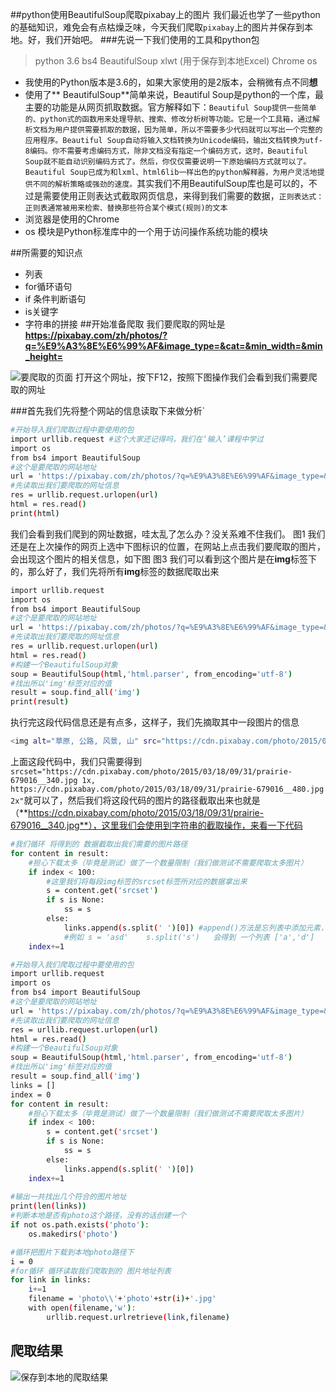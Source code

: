 ##python使用BeautifulSoup爬取pixabay上的图片
我们最近也学了一些python的基础知识，难免会有点枯燥乏味，今天我们爬取`pixabay`上的图片并保存到本地。好，我们开始吧。
###先说一下我们使用的工具和python包
>python 3.6
>bs4 BeautifulSoup
>xlwt (用于保存到本地Excel)
>Chrome
> os

- 我使用的Python版本是3.6的，如果大家使用的是2版本，会稍微有点不同**想**
- 使用了** BeautifulSoup**简单来说，Beautiful Soup是python的一个库，最主要的功能是从网页抓取数据。官方解释如下：`Beautiful Soup提供一些简单的、python式的函数用来处理导航、搜索、修改分析树等功能。它是一个工具箱，通过解析文档为用户提供需要抓取的数据，因为简单，所以不需要多少代码就可以写出一个完整的应用程序。Beautiful Soup自动将输入文档转换为Unicode编码，输出文档转换为utf-8编码。你不需要考虑编码方式，除非文档没有指定一个编码方式，这时，Beautiful Soup就不能自动识别编码方式了。然后，你仅仅需要说明一下原始编码方式就可以了。Beautiful Soup已成为和lxml、html6lib一样出色的python解释器，为用户灵活地提供不同的解析策略或强劲的速度。`其实我们不用BeautifulSoup库也是可以的，不过是需要使用正则表达式截取网页信息，来得到我们需要的数据，`正则表达式：正则表通常被用来检索、替换那些符合某个模式(规则)的文本`
- 浏览器是使用的Chrome
- os 模块是Python标准库中的一个用于访问操作系统功能的模块

##所需要的知识点
- 列表
- for循环语句
- if 条件判断语句
- is关键字
- 字符串的拼接
##开始准备爬取
我们要爬取的网址是**https://pixabay.com/zh/photos/?q=%E9%A3%8E%E6%99%AF&image_type=&cat=&min_width=&min_height=**

![要爬取的页面](http://ophmqxrq8.bkt.clouddn.com/python2.png)
打开这个网址，按下F12，按照下图操作我们会看到我们需要爬取的网址

###首先我们先将整个网站的信息读取下来做分析`
```bash
#开始导入我们爬取过程中要使用的包
import urllib.request #这个大家还记得吗，我们在‘输入’课程中学过
import os
from bs4 import BeautifulSoup
#这个是要爬取的网站地址
url = 'https://pixabay.com/zh/photos/?q=%E9%A3%8E%E6%99%AF&image_type=&cat=&min_width=&min_height='
#先读取出我们要爬取的网址信息
res = urllib.request.urlopen(url)
html = res.read()
print(html)
```
我们会看到我们爬到的网址数据，哇太乱了怎么办？没关系难不住我们。
图1
我们还是在上次操作的网页上选中下图标识的位置，在网站上点击我们要爬取的图片，会出现这个图片的相关信息，如下图
图3
我们可以看到这个图片是在**img**标签下的，那么好了，我们先将所有**img**标签的数据爬取出来
```bash
import urllib.request
import os
from bs4 import BeautifulSoup
#这个是要爬取的网站地址
url = 'https://pixabay.com/zh/photos/?q=%E9%A3%8E%E6%99%AF&image_type=&cat=&min_width=&min_height='
#先读取出我们要爬取的网址信息
res = urllib.request.urlopen(url)
html = res.read()
#构建一个BeautifulSoup对象
soup = BeautifulSoup(html,'html.parser', from_encoding='utf-8')
#找出所以'img'标签对应的值
result = soup.find_all('img')
print(result)
```
执行完这段代码信息还是有点多，这样子，我们先摘取其中一段图片的信息
```bash
<img alt="草原, 公路, 风景, 山" src="https://cdn.pixabay.com/photo/2015/03/18/09/31/prairie-679016__340.jpg" srcset="https://cdn.pixabay.com/photo/2015/03/18/09/31/prairie-679016__340.jpg 1x, https://cdn.pixabay.com/photo/2015/03/18/09/31/prairie-679016__480.jpg 2x" title="草原, 公路, 风景, 山"/>
```
上面这段代码中，我们只需要得到`srcset="https://cdn.pixabay.com/photo/2015/03/18/09/31/prairie-679016__340.jpg 1x, https://cdn.pixabay.com/photo/2015/03/18/09/31/prairie-679016__480.jpg 2x"`就可以了，然后我们将这段代码的图片的路径截取出来也就是（**https://cdn.pixabay.com/photo/2015/03/18/09/31/prairie-679016__340.jpg**），这里我们会使用到字符串的截取操作，来看一下代码
```bash
#我们循环 将得到的 数据截取出我们需要的图片路径
for content in result:
    #担心下载太多（毕竟是测试）做了一个数量限制（我们做测试不需要爬取太多图片）
	if index < 100:
    	#这里我们将每段img标签的srcset标签所对应的数据拿出来
		s = content.get('srcset')
		if s is None:
			ss = s
		else:
			links.append(s.split(' ')[0]) #append()方法是忘列表中添加元素，split()是字符串的拆分操作，会返还一个拆分后的字符串列表
			#例如 s = 'asd'    s.split('s')   会得到 一个列表 ['a','d']
	index+=1
```
``` bash
#开始导入我们爬取过程中要使用的包
import urllib.request
import os
from bs4 import BeautifulSoup
#这个是要爬取的网站地址
url = 'https://pixabay.com/zh/photos/?q=%E9%A3%8E%E6%99%AF&image_type=&cat=&min_width=&min_height='
#先读取出我们要爬取的网址信息
res = urllib.request.urlopen(url)
html = res.read()
#构建一个BeautifulSoup对象
soup = BeautifulSoup(html,'html.parser', from_encoding='utf-8')
#找出所以'img'标签对应的值
result = soup.find_all('img')
links = []
index = 0
for content in result:
    #担心下载太多（毕竟是测试）做了一个数量限制（我们做测试不需要爬取太多图片）
	if index < 100:
		s = content.get('srcset')
		if s is None:
			ss = s
		else:
			links.append(s.split(' ')[0])
	index+=1
	
#输出一共找出几个符合的图片地址
print(len(links))
#判断本地是否有photo这个路径，没有的话创建一个
if not os.path.exists('photo'):
	os.makedirs('photo')

#循环把图片下载到本地photo路径下
i = 0
#for循环 循环读取我们爬取到的 图片地址列表
for link in links:
	i+=1
	filename = 'photo\\'+'photo'+str(i)+'.jpg'
	with open(filename,'w'):
		urllib.request.urlretrieve(link,filename)

```

## 爬取结果
![保存到本地的爬取结果](http://ophmqxrq8.bkt.clouddn.com/python1.png)